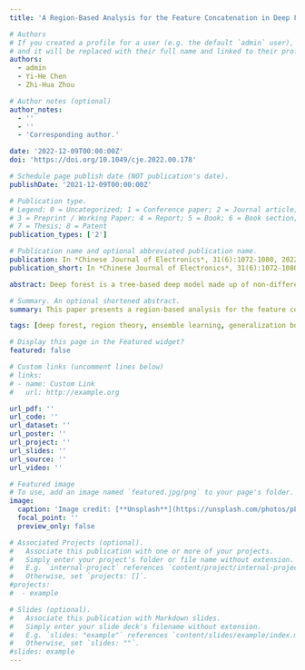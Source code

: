 ```yaml
---
title: 'A Region-Based Analysis for the Feature Concatenation in Deep Forests'

# Authors
# If you created a profile for a user (e.g. the default `admin` user), write the username (folder name) here
# and it will be replaced with their full name and linked to their profile.
authors:
  - admin
  - Yi-He Chen
  - Zhi-Hua Zhou

# Author notes (optional)
author_notes:
  - ''
  - ''
  - 'Corresponding author.'

date: '2022-12-09T00:00:00Z'
doi: 'https://doi.org/10.1049/cje.2022.00.178'

# Schedule page publish date (NOT publication's date).
publishDate: '2021-12-09T00:00:00Z'

# Publication type.
# Legend: 0 = Uncategorized; 1 = Conference paper; 2 = Journal article;
# 3 = Preprint / Working Paper; 4 = Report; 5 = Book; 6 = Book section;
# 7 = Thesis; 8 = Patent
publication_types: ['2']

# Publication name and optional abbreviated publication name.
publication: In *Chinese Journal of Electronics*, 31(6):1072-1080, 2022.
publication_short: In *Chinese Journal of Electronics*, 31(6):1072-1080

abstract: Deep forest is a tree-based deep model made up of non-differentiable modules that are trained without backpropagation. Despite the fact that deep forests have achieved considerable success in a variety of tasks, the key to forest representation learning known as feature concatenation still lacks interpretability. In this paper, we aim to understand the influence of feature concatenation on predictive performance. To enable such theoretical studies, we present the first mathematical formula of feature concatenation based on the two-stage structure, which regards the splits along new features and raw features as a region selector and a region classifier respectively. Furthermore, we prove a region-based generalization bound for feature concatenation, which reveals the trade-off between Rademacher complexities of the two-stage structure and the fraction of instances that are correctly classified in the selected region. As a consequence, we show that compared with the prediction-based feature concatenation (PFC), the advantage of interaction-based feature concatenation (IFC) is that it obtains more abundant regions through distributed representation and alleviates the overfitting risk in local regions. Experiments confirm the correctness of our theoretical results.

# Summary. An optional shortened abstract.
summary: This paper presents a region-based analysis for the feature concateantion in deep forests.

tags: [deep forest, region theory, ensemble learning, generalization bound, representation learning]

# Display this page in the Featured widget?
featured: false

# Custom links (uncomment lines below)
# links:
# - name: Custom Link
#   url: http://example.org

url_pdf: ''
url_code: ''
url_dataset: ''
url_poster: ''
url_project: ''
url_slides: ''
url_source: ''
url_video: ''

# Featured image
# To use, add an image named `featured.jpg/png` to your page's folder.
image:
  caption: 'Image credit: [**Unsplash**](https://unsplash.com/photos/pLCdAaMFLTE)'
  focal_point: ''
  preview_only: false

# Associated Projects (optional).
#   Associate this publication with one or more of your projects.
#   Simply enter your project's folder or file name without extension.
#   E.g. `internal-project` references `content/project/internal-project/index.md`.
#   Otherwise, set `projects: []`.
#projects:
#  - example

# Slides (optional).
#   Associate this publication with Markdown slides.
#   Simply enter your slide deck's filename without extension.
#   E.g. `slides: "example"` references `content/slides/example/index.md`.
#   Otherwise, set `slides: ""`.
#slides: example
---
```


<!-- {{% callout note %}}
Click the _Cite_ button above to demo the feature to enable visitors to import publication metadata into their reference management software.
{{% /callout %}}

{{% callout note %}}
Create your slides in Markdown - click the _Slides_ button to check out the example.
{{% /callout %}}

Supplementary notes can be added here, including [code, math, and images](https://wowchemy.com/docs/writing-markdown-latex/). -->
